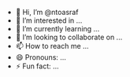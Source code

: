 - 👋 Hi, I’m @ntoasraf
- 👀 I’m interested in ...
- 🌱 I’m currently learning ...
- 💞️ I’m looking to collaborate on ...
- 📫 How to reach me ...
- 😄 Pronouns: ...
- ⚡ Fun fact: ...

<!---
ntoasraf/ntoasraf is a ✨ special ✨ repository because its `README.md` (this file) appears on your GitHub profile.
You can click the Preview link to take a look at your changes.
--->
